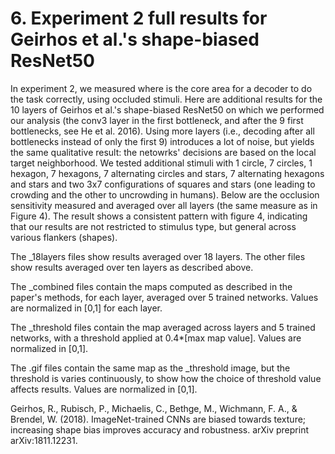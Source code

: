 # 6. Experiment 2 full results for Geirhos et al.'s shape-biased ResNet50


In experiment 2, we measured where is the core area for a decoder to do the task correctly, using occluded stimuli. Here are additional results for the 10 layers of Geirhos et al.'s shape-biased ResNet50 on which we performed our analysis (the conv3 layer in the first bottleneck, and after the 9 first bottlenecks, see He et al. 2016). Using more layers (i.e., decoding after all bottlenecks instead of only the first 9) introduces a lot of noise, but yields the same qualitative result: the netowrks' decisions are based on the local target neighborhood. We tested additional stimuli with 1 circle, 7 circles, 1 hexagon, 7 hexagons, 7 alternating circles and stars, 7 alternating hexagons and stars and two 3x7 configurations of squares and stars (one leading to crowding and the other to uncrowding in humans). Below are the occlusion sensitivity measured and averaged over all layers (the same measure as in Figure 4). The result shows a consistent pattern with figure 4, indicating that our results are not restricted to stimulus type, but general across various flankers (shapes).


The _18layers files show results averaged over 18 layers. The other files show results averaged over ten layers as described above.


The _combined files contain the maps computed as described in the paper's methods, for each layer, averaged over 5 trained networks. Values are normalized in [0,1] for each layer.

The _threshold files contain the map averaged across layers and 5 trained networks, with a threshold applied at 0.4*[max map value]. Values are normalized in [0,1].

The .gif files contain the same map as the _threshold image, but the threshold is varies continuously, to show how the choice of threshold value affects results. Values are normalized in [0,1].


Geirhos, R., Rubisch, P., Michaelis, C., Bethge, M., Wichmann, F. A., & Brendel, W. (2018). ImageNet-trained CNNs are biased towards texture; increasing shape bias improves accuracy and robustness. arXiv preprint arXiv:1811.12231. 